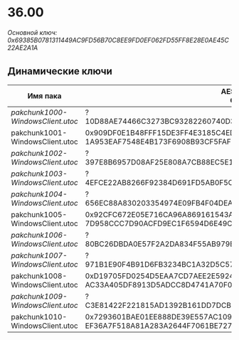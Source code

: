 # 36.00

###### Основной ключ: 0x69385B0781311449AC9FD56B70C8EE9FD0EF062FD55FF8E28E0AE45C22AE2A1A

## Динамические ключи

| Имя пака                          | AES Ключ</br>GUID                                                                                       | HiRes Текстуры |
|-----------------------------------|---------------------------------------------------------------------------------------------------------|----------------|
| *pakchunk1000-WindowsClient.utoc* | ?</br>10D88AE74466C3273BC93282260740D3 | ❌             |
| pakchunk1001-WindowsClient.utoc   | 0x909DF0E1B48FFF15DE3FF4E3185C4ED06C5D25D08652A3A685FBA3164563CA71</br>1A953EAF7548E4B173F6908B93CF5FAF | ❌             |
| *pakchunk1002-WindowsClient.utoc* | ?</br>397E8B6957D08AF25E808A7CB88EC5E1 | ❌             |
| *pakchunk1003-WindowsClient.utoc* | ?</br>4EFCE22AB8266F92384D691FD5AB0F5C | ❌             |
| *pakchunk1004-WindowsClient.utoc* | ?</br>656EC88A830203354974E09FB4F04DEA | ❌             |
| pakchunk1005-WindowsClient.utoc   | 0x92CFC672E05E716CA96A869161543A2FA4DC5D46A94B4EEA0EDE160EB308E467</br>7D958CCC7D90ACFD9EC1F6594D6E49C1 | ✔️             |
| *pakchunk1006-WindowsClient.utoc* | ?</br>80BC26DBDA0E57F2A2DA834F55AB979E | ❌             |
| *pakchunk1007-WindowsClient.utoc* | ?</br>971B1E90F4B91D6FB3234BC1A32D5C57 | ❌             |
| pakchunk1008-WindowsClient.utoc   | 0xD19705FD0254D5EAA7CD7AEE2E592440372EAC04B97A87CDB6479536EFCFA0DC</br>AC33A405DF8913D5ADCC8D4741A70F03 | ✔️             |
| *pakchunk1009-WindowsClient.utoc* | ?</br>C3E81422F221815AD1392B161DD7DCB1 | ❌             |
| pakchunk1010-WindowsClient.utoc   | 0x7293601BAE01EE888DE39E557AC1093BB3C9ABF68B385B60E4B8BBBABB099D3A</br>EF36A7F518A81A283A2644F7061BE727 | ❌             |
